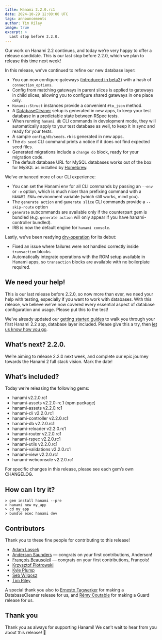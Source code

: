 ```yaml
---
title: Hanami 2.2.0.rc1
date: 2024-10-29 12:00:00 UTC
tags: announcements
author: Tim Riley
image: true
excerpt: >
  Last stop before 2.2.0.
---
```


Our work on Hanami 2.2 continues, and today we’re very happy to offer a release candidate. This is our last stop before 2.2.0, which we plan to release this time next week!

In this release, we’ve continued to refine our new database layer:

- You can now configure gateways ([introduced in beta2](/blog/2024/09/25/hanami-220beta2/)) with a hash of `connection_options`.
- Config from matching gateways in parent slices is applied to gateways in child slices, allowing you to configure shared gateways in one place only.
- `Hanami::Struct` instances provide a convenient `#to_json` method.
- A [DatabaseCleaner](https://github.com/DatabaseCleaner/database_cleaner) setup is generated in new apps, to keep your test database in a predictable state between RSpec tests.
- When running `hanami db` CLI commands in development mode, they will automatically apply to your test database as well, to keep it in sync and ready for your tests.
- A sample `config/db/seeds.rb` is generated in new apps.
- The `db seed` CLI command prints a notice if it does not find expected seed files.
- Generated migrations include a `change do` block, ready for your migration code.
- The default database URL for MySQL databases works out of the box for MySQL as installed by [Homebrew](https://brew.sh).

We’ve enhanced more of our CLI experience:

- You can set the Hanami env for all CLI commands by passing an `--env` or `-e` option, which is much nicer than prefixing command with a `HANAMI_ENV=` environment variable (which still works, mind you).
- The `generate action` and `generate slice` CLI commands provide a `--skip-route` option
- `generate` subcommands are available only if the counterpart gem is bundled (e.g. `generate action` will only appear if you have hanami-controller bundled).
- IRB is now the default engine for `hanami console`.

Lastly, we’ve been readying [dry-operation](https://github.com/dry-rb/dry-operation) for its debut:

- Fixed an issue where failures were not handled correctly inside `transaction` blocks
- Automatically integrate operations with the ROM setup available in Hanami apps, so `transaction` blocks are available with no boilerplate required.

## We need your help!

This is our last release before 2.2.0, so now more than ever, we need your help with testing, especially if you want to work with databases. With this release, we believe we’ve now covered every essential aspect of database configuration and usage. Please put this to the test!

We’ve already updated our [getting started guides](https://guides.hanamirb.org/v2.2/introduction/getting-started/) to walk you through your first Hanami 2.2 app, database layer included. Please give this a try, then [let us know how you go](https://discourse.hanamirb.org).

## What’s next? 2.2.0.

We’re aiming to release 2.2.0 next week, and complete our epic journey towards the Hanami 2 full stack vision. Mark the date!

## What’s included?

Today we’re releasing the following gems:

- hanami v2.2.0.rc1
- hanami-assets v2.2.0-rc.1 (npm package)
- hanami-assets v2.2.0.rc1
- hanami-cli v2.2.0.rc1
- hanami-controller v2.2.0.rc1
- hanami-db v2.2.0.rc1
- hanami-reloader v2.2.0.rc1
- hanami-router v2.2.0.rc1
- hanami-rspec v2.2.0.rc1
- hanami-utils v2.2.0.rc1
- hanami-validations v2.2.0.rc1
- hanami-view v2.2.0.rc1
- hanami-webconsole v2.2.0.rc1

For specific changes in this release, please see each gem’s own CHANGELOG.

## How can I try it?

```shell
> gem install hanami --pre
> hanami new my_app
> cd my_app
> bundle exec hanami dev
```

## Contributors

Thank you to these fine people for contributing to this release!

- [Adam Lassek](https://github.com/alassek)
- [Anderson Saunders](https://github.com/Andsbf) — congrats on your first contributions, Anderson!
- [François Beausoleil](https://github.com/francois) — congrats on your first contributions, François!
- [Krzysztof Piotrowski](https://github.com/krzykamil)
- [Kyle Plump](https://github.com/kyleplump)
- [Seb Wilgosz](https://github.com/swilgosz)
- [Tim Riley](https://github.com/timriley)

A special thank you also to [Ernesto Tagwerker](https://github.com/etagwerker) for making a DatabaseCleaner release for us, and [Rémy Coutable](https://github.com/rymai) for making a Guard release for us.

## Thank you

Thank you as always for supporting Hanami! We can’t wait to hear from you about this release! 🌸
